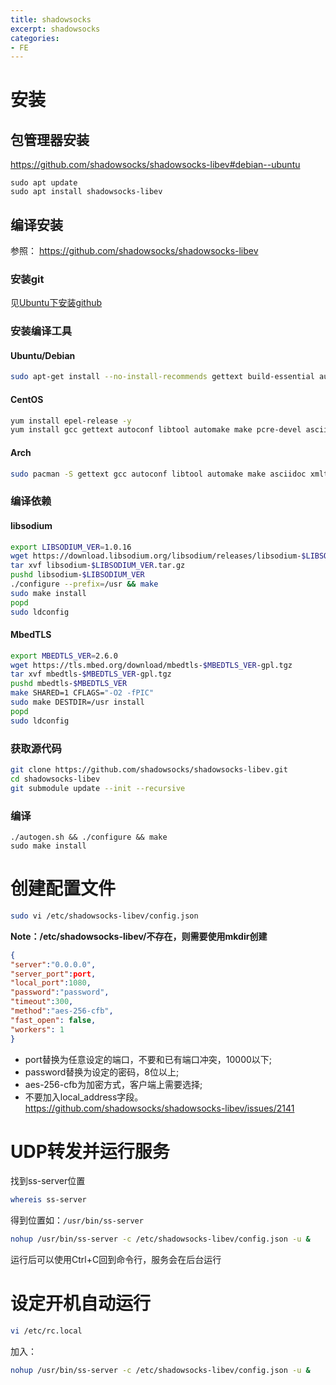 ```yaml
---
title: shadowsocks
excerpt: shadowsocks
categories: 
- FE
---
```


# 安装
## 包管理器安装
https://github.com/shadowsocks/shadowsocks-libev#debian--ubuntu

```
sudo apt update
sudo apt install shadowsocks-libev
```

## 编译安装

参照： <https://github.com/shadowsocks/shadowsocks-libev>

### 安装git
见[Ubuntu下安装github](Ubuntu下安装github)

### 安装编译工具

#### Ubuntu/Debian

```bash
sudo apt-get install --no-install-recommends gettext build-essential autoconf libtool libpcre3-dev asciidoc xmlto libev-dev libc-ares-dev automake libmbedtls-dev libsodium-dev
```

#### CentOS

```bash
yum install epel-release -y
yum install gcc gettext autoconf libtool automake make pcre-devel asciidoc xmlto c-ares-devel libev-devel libsodium-devel mbedtls-devel -y
```

#### Arch

```bash
sudo pacman -S gettext gcc autoconf libtool automake make asciidoc xmlto c-ares libev
```

### 编译依赖

#### libsodium

```bash
export LIBSODIUM_VER=1.0.16
wget https://download.libsodium.org/libsodium/releases/libsodium-$LIBSODIUM_VER.tar.gz
tar xvf libsodium-$LIBSODIUM_VER.tar.gz
pushd libsodium-$LIBSODIUM_VER
./configure --prefix=/usr && make
sudo make install
popd
sudo ldconfig
```

#### MbedTLS

```bash
export MBEDTLS_VER=2.6.0
wget https://tls.mbed.org/download/mbedtls-$MBEDTLS_VER-gpl.tgz
tar xvf mbedtls-$MBEDTLS_VER-gpl.tgz
pushd mbedtls-$MBEDTLS_VER
make SHARED=1 CFLAGS="-O2 -fPIC"
sudo make DESTDIR=/usr install
popd
sudo ldconfig
```


### 获取源代码

```bash
git clone https://github.com/shadowsocks/shadowsocks-libev.git
cd shadowsocks-libev
git submodule update --init --recursive
```


### 编译

```
./autogen.sh && ./configure && make
sudo make install
```

# 创建配置文件

```bash
sudo vi /etc/shadowsocks-libev/config.json
```
**Note：/etc/shadowsocks-libev/不存在，则需要使用mkdir创建**

```json
{
"server":"0.0.0.0",
"server_port":port,
"local_port":1080,
"password":"password",
"timeout":300,
"method":"aes-256-cfb",
"fast_open": false,
"workers": 1
}
```
* port替换为任意设定的端口，不要和已有端口冲突，10000以下;
* password替换为设定的密码，8位以上;
* aes-256-cfb为加密方式，客户端上需要选择;
* 不要加入local_address字段。<https://github.com/shadowsocks/shadowsocks-libev/issues/2141>

# UDP转发并运行服务

找到ss-server位置

```bash
whereis ss-server
```

得到位置如：`/usr/bin/ss-server`

```bash
nohup /usr/bin/ss-server -c /etc/shadowsocks-libev/config.json -u &
```

运行后可以使用Ctrl+C回到命令行，服务会在后台运行

# 设定开机自动运行

```bash
vi /etc/rc.local
```
加入：

```bash
nohup /usr/bin/ss-server -c /etc/shadowsocks-libev/config.json -u &
```
